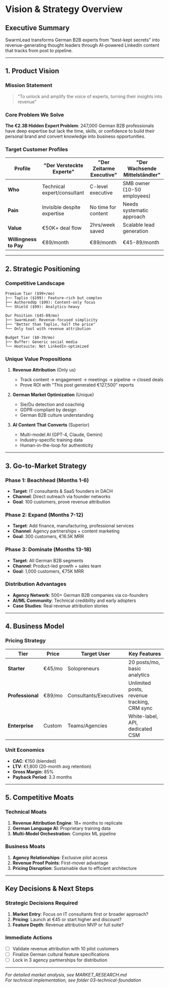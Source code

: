 # Vision & Strategy Overview

## Executive Summary
SwarmLead transforms German B2B experts from "best-kept secrets" into revenue-generating thought leaders through AI-powered LinkedIn content that tracks from post to pipeline.

---

## 1. Product Vision

### Mission Statement
> "To unlock and amplify the voice of experts, turning their insights into revenue"

### Core Problem We Solve
**The €2.3B Hidden Expert Problem**: 247,000 German B2B professionals have deep expertise but lack the time, skills, or confidence to build their personal brand and convert knowledge into business opportunities.

### Target Customer Profiles

| Profile | "Der Versteckte Experte" | "Der Zeitarme Executive" | "Der Wachsende Mittelständler" |
|---------|-------------------------|------------------------|------------------------------|
| **Who** | Technical expert/consultant | C-level executive | SMB owner (10-50 employees) |
| **Pain** | Invisible despite expertise | No time for content | Needs systematic approach |
| **Value** | €50K+ deal flow | 2hrs/week saved | Scalable lead generation |
| **Willingness to Pay** | €89/month | €89/month | €45-89/month |

---

## 2. Strategic Positioning

### Competitive Landscape

```
Premium Tier ($99+/mo)
├── Taplio ($199): Feature-rich but complex
├── AuthoredUp ($99): Content-only focus
└── Shield ($99): Analytics-heavy

Our Position ($45-89/mo)
├── SwarmLead: Revenue-focused simplicity
├── "Better than Taplio, half the price"
└── Only tool with revenue attribution

Budget Tier ($0-39/mo)
├── Buffer: Generic social media
└── Hootsuite: Not LinkedIn-optimized
```

### Unique Value Propositions

1. **Revenue Attribution** (Only us)
   - Track content → engagement → meetings → pipeline → closed deals
   - Prove ROI with "This post generated €127,500" reports

2. **German Market Optimization** (Unique)
   - Sie/Du detection and coaching
   - GDPR-compliant by design
   - German B2B culture understanding

3. **AI Content That Converts** (Superior)
   - Multi-model AI (GPT-4, Claude, Gemini)
   - Industry-specific training data
   - Human-in-the-loop for authenticity

---

## 3. Go-to-Market Strategy

### Phase 1: Beachhead (Months 1-6)
- **Target**: IT consultants & SaaS founders in DACH
- **Channel**: Direct outreach via founder networks
- **Goal**: 100 customers, prove revenue attribution

### Phase 2: Expand (Months 7-12)
- **Target**: Add finance, manufacturing, professional services
- **Channel**: Agency partnerships + content marketing
- **Goal**: 300 customers, €16.5K MRR

### Phase 3: Dominate (Months 13-18)
- **Target**: All German B2B segments
- **Channel**: Product-led growth + sales team
- **Goal**: 1,000 customers, €75K MRR

### Distribution Advantages
- **Agency Network**: 500+ German B2B companies via co-founders
- **AI/ML Community**: Technical credibility and early adopters
- **Case Studies**: Real revenue attribution stories

---

## 4. Business Model

### Pricing Strategy

| Tier | Price | Target User | Key Features |
|------|-------|------------|--------------|
| **Starter** | €45/mo | Solopreneurs | 20 posts/mo, basic analytics |
| **Professional** | €89/mo | Consultants/Executives | Unlimited posts, revenue tracking, CRM sync |
| **Enterprise** | Custom | Teams/Agencies | White-label, API, dedicated CSM |

### Unit Economics
- **CAC**: €150 (blended)
- **LTV**: €1,800 (20-month avg retention)
- **Gross Margin**: 85%
- **Payback Period**: 3.3 months

---

## 5. Competitive Moats

### Technical Moats
1. **Revenue Attribution Engine**: 18+ months to replicate
2. **German Language AI**: Proprietary training data
3. **Multi-Model Orchestration**: Complex ML pipeline

### Business Moats
1. **Agency Relationships**: Exclusive pilot access
2. **Revenue Proof Points**: First-mover advantage
3. **Pricing Disruption**: Sustainable due to efficient architecture

---

## Key Decisions & Next Steps

### Strategic Decisions Required
1. **Market Entry**: Focus on IT consultants first or broader approach?
2. **Pricing**: Launch at €45 or start higher and discount?
3. **Feature Depth**: Revenue attribution MVP or full suite?

### Immediate Actions
- [ ] Validate revenue attribution with 10 pilot customers
- [ ] Finalize German cultural feature specifications
- [ ] Lock in 3 agency partnerships for distribution

---

*For detailed market analysis, see MARKET_RESEARCH.md*  
*For technical implementation, see folder 03-technical-foundation*